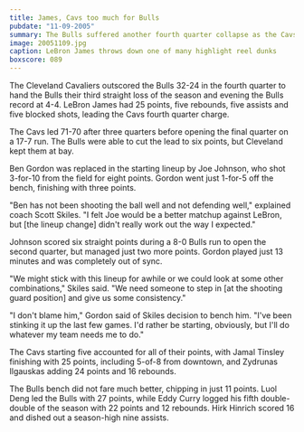 ```yaml
---
title: James, Cavs too much for Bulls
pubdate: "11-09-2005"
summary: The Bulls suffered another fourth quarter collapse as the Cavs defeated the Bulls, 103-94, handing the Bulls their third consecutive loss.
image: 20051109.jpg
caption: LeBron James throws down one of many highlight reel dunks
boxscore: 089
---
```


The Cleveland Cavaliers outscored the Bulls 32-24 in the fourth quarter to hand the Bulls their third straight loss of the season and evening the Bulls record at 4-4. LeBron James had 25 points, five rebounds, five assists and five blocked shots, leading the Cavs fourth quarter charge.

The Cavs led 71-70 after three quarters before opening the final quarter on a 17-7 run. The Bulls were able to cut the lead to six points, but Cleveland kept them at bay.

Ben Gordon was replaced in the starting lineup by Joe Johnson, who shot 3-for-10 from the field for eight points. Gordon went just 1-for-5 off the bench, finishing with three points.

"Ben has not been shooting the ball well and not defending well," explained coach Scott Skiles. "I felt Joe would be a better matchup against LeBron, but [the lineup change] didn't really work out the way I expected."

Johnson scored six straight points during a 8-0 Bulls run to open the second quarter, but managed just two more points. Gordon played just 13 minutes and was completely out of sync.

"We might stick with this lineup for awhile or we could look at some other combinations," Skiles said. "We need someone to step in [at the shooting guard position] and give us some consistency."

"I don't blame him," Gordon said of Skiles decision to bench him. "I've been stinking it up the last few games. I'd rather be starting, obviously, but I'll do whatever my team needs me to do."

The Cavs starting five accounted for all of their points, with Jamal Tinsley finishing with 25 points, including 5-of-8 from downtown, and Zydrunas Ilgauskas adding 24 points and 16 rebounds.

The Bulls bench did not fare much better, chipping in just 11 points. Luol Deng led the Bulls with 27 points, while Eddy Curry logged his fifth double-double of the season with 22 points and 12 rebounds. Hirk Hinrich scored 16 and dished out a season-high nine assists.